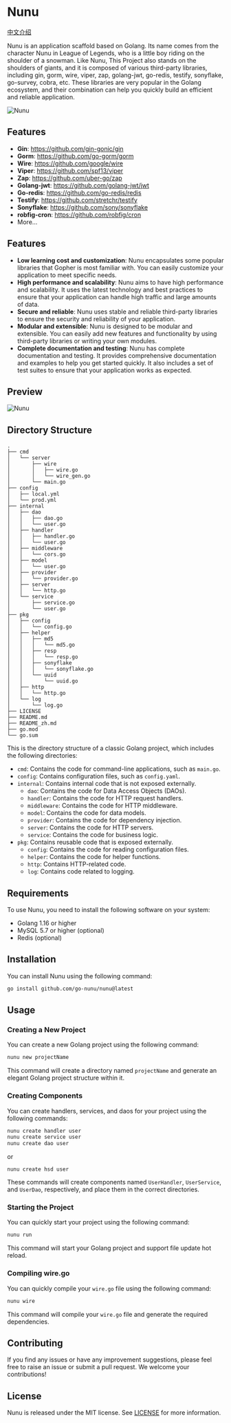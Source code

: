 # Nunu
[中文介绍](https://github.com/go-nunu/nunu-layout-advanced/blob/main/README_zh.md)


Nunu is an application scaffold based on Golang. Its name comes from the character Nunu in League of Legends, who is a little boy riding on the shoulder of a snowman. Like Nunu, This Project also stands on the shoulders of giants, and it is composed of various third-party libraries, including gin, gorm, wire, viper, zap, golang-jwt, go-redis, testify, sonyflake, go-survey, cobra, etc. These libraries are very popular in the Golang ecosystem, and their combination can help you quickly build an efficient and reliable application.

![Nunu](https://github.com/go-nunu/nunu/blob/main/.github/assets/banner.png)


## Features

- **Gin**: https://github.com/gin-gonic/gin
- **Gorm**: https://github.com/go-gorm/gorm
- **Wire**: https://github.com/google/wire
- **Viper**: https://github.com/spf13/viper
- **Zap**: https://github.com/uber-go/zap
- **Golang-jwt**: https://github.com/golang-jwt/jwt
- **Go-redis**: https://github.com/go-redis/redis
- **Testify**: https://github.com/stretchr/testify
- **Sonyflake**: https://github.com/sony/sonyflake
- **robfig-cron**: https://github.com/robfig/cron
- More...
## Features
* **Low learning cost and customization**: Nunu encapsulates some popular libraries that Gopher is most familiar with. You can easily customize your application to meet specific needs.
* **High performance and scalability**: Nunu aims to have high performance and scalability. It uses the latest technology and best practices to ensure that your application can handle high traffic and large amounts of data.
* **Secure and reliable**: Nunu uses stable and reliable third-party libraries to ensure the security and reliability of your application.
* **Modular and extensible**: Nunu is designed to be modular and extensible. You can easily add new features and functionality by using third-party libraries or writing your own modules.
* **Complete documentation and testing**: Nunu has complete documentation and testing. It provides comprehensive documentation and examples to help you get started quickly. It also includes a set of test suites to ensure that your application works as expected.

## Preview
![Nunu](https://github.com/go-nunu/nunu/blob/main/.github/assets/iterm.png)

## Directory Structure
```
.
├── cmd
│   └── server
│       ├── wire
│       │   ├── wire.go
│       │   └── wire_gen.go
│       └── main.go
├── config
│   ├── local.yml
│   └── prod.yml
├── internal
│   ├── dao
│   │   ├── dao.go
│   │   └── user.go
│   ├── handler
│   │   ├── handler.go
│   │   └── user.go
│   ├── middleware
│   │   └── cors.go
│   ├── model
│   │   └── user.go
│   ├── provider
│   │   └── provider.go
│   ├── server
│   │   └── http.go
│   └── service
│       ├── service.go
│       └── user.go
├── pkg
│   ├── config
│   │   └── config.go
│   ├── helper
│   │   ├── md5
│   │   │   └── md5.go
│   │   ├── resp
│   │   │   └── resp.go
│   │   ├── sonyflake
│   │   │   └── sonyflake.go
│   │   └── uuid
│   │       └── uuid.go
│   ├── http
│   │   └── http.go
│   └── log
│       └── log.go
├── LICENSE
├── README.md
├── README_zh.md
├── go.mod
└── go.sum
```


This is the directory structure of a classic Golang project, which includes the following directories:

- `cmd`: Contains the code for command-line applications, such as `main.go`.
- `config`: Contains configuration files, such as `config.yaml`.
- `internal`: Contains internal code that is not exposed externally.
    - `dao`: Contains the code for Data Access Objects (DAOs).
    - `handler`: Contains the code for HTTP request handlers.
    - `middleware`: Contains the code for HTTP middleware.
    - `model`: Contains the code for data models.
    - `provider`: Contains the code for dependency injection.
    - `server`: Contains the code for HTTP servers.
    - `service`: Contains the code for business logic.
- `pkg`: Contains reusable code that is exposed externally.
    - `config`: Contains the code for reading configuration files.
    - `helper`: Contains the code for helper functions.
    - `http`: Contains HTTP-related code.
    - `log`: Contains code related to logging.

## Requirements
To use Nunu, you need to install the following software on your system:

* Golang 1.16 or higher
* MySQL 5.7 or higher (optional)
* Redis (optional)

## Installation

You can install Nunu using the following command:

```bash
go install github.com/go-nunu/nunu@latest
```

## Usage

### Creating a New Project

You can create a new Golang project using the following command:

```bash
nunu new projectName
```

This command will create a directory named `projectName` and generate an elegant Golang project structure within it.

### Creating Components

You can create handlers, services, and daos for your project using the following commands:

```bash
nunu create handler user
nunu create service user
nunu create dao user
```
or
```
nunu create hsd user
```

These commands will create components named `UserHandler`, `UserService`, and `UserDao`, respectively, and place them in the correct directories.

### Starting the Project

You can quickly start your project using the following command:

```bash
nunu run
```

This command will start your Golang project and support file update hot reload.

### Compiling wire.go

You can quickly compile your `wire.go` file using the following command:

```bash
nunu wire
```

This command will compile your `wire.go` file and generate the required dependencies.

## Contributing

If you find any issues or have any improvement suggestions, please feel free to raise an issue or submit a pull request. We welcome your contributions!

## License

Nunu is released under the MIT license. See [LICENSE](LICENSE) for more information.